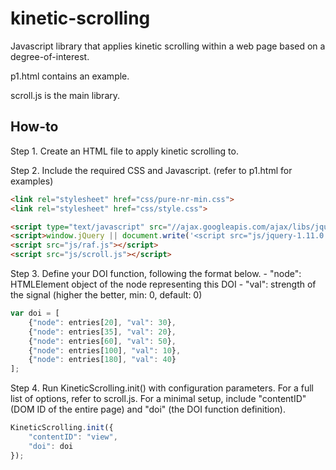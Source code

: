 kinetic-scrolling
=================

Javascript library that applies kinetic scrolling within a web page based on a degree-of-interest.

p1.html contains an example.

scroll.js is the main library.

How-to
------
Step 1. Create an HTML file to apply kinetic scrolling to.

Step 2. Include the required CSS and Javascript. (refer to p1.html for examples)
```html
<link rel="stylesheet" href="css/pure-nr-min.css">
<link rel="stylesheet" href="css/style.css">
```
```html
<script type="text/javascript" src="//ajax.googleapis.com/ajax/libs/jquery/1.11.0/jquery.min.js"></script>
<script>window.jQuery || document.write('<script src="js/jquery-1.11.0.min.js" type="text/javascript"><\/script>')</script>
<script src="js/raf.js"></script>
<script src="js/scroll.js"></script>
```

Step 3. Define your DOI function, following the format below.
    - "node": HTMLElement object of the node representing this DOI
    - "val": strength of the signal (higher the better, min: 0, default: 0)
```javascript
var doi = [
    {"node": entries[20], "val": 30},
    {"node": entries[35], "val": 20},
    {"node": entries[60], "val": 50},
    {"node": entries[100], "val": 10},
    {"node": entries[180], "val": 40}
];
```

Step 4. Run KineticScrolling.init() with configuration parameters.
For a full list of options, refer to scroll.js.
For a minimal setup, include "contentID" (DOM ID of the entire page) and "doi" (the DOI function definition).
```javascript
KineticScrolling.init({
    "contentID": "view",
    "doi": doi
});
```